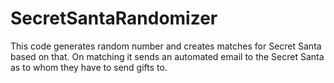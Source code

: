 # SecretSantaRandomizer
This code generates random number and creates matches for Secret Santa based on that. On matching it sends an automated email to the Secret Santa as to whom they have to send gifts to.
